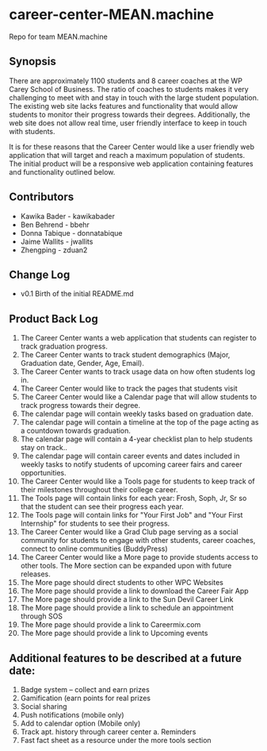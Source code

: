 # career-center-MEAN.machine
Repo for team MEAN.machine

## Synopsis

There are approximately 1100 students and 8 career coaches at the WP Carey School of Business.  The ratio of coaches to students makes it very challenging to meet with and stay in touch with the large student population.  The existing web site lacks features and functionality that would allow students to monitor their progress towards their degrees.  Additionally, the web site does not allow real time, user friendly interface to keep in touch with students. 

It is for these reasons that the Career Center would like a user friendly web application that will target and reach a maximum population of students.  The initial product will be a responsive web application containing features and functionality outlined below.

## Contributors

- Kawika Bader - kawikabader
- Ben Behrend - bbehr
- Donna Tabique - donnatabique
- Jaime Wallits - jwallits
- Zhengping - zduan2


## Change Log
- v0.1 Birth of the initial README.md

## Product Back Log
1.  The Career Center wants a web application that students can register to track graduation progress.
2.  The Career Center wants to track student demographics (Major, Graduation date, Gender, Age, Email).
3.  The Career Center wants to track usage data on how often students log in.
4.  The Career Center would like to track the pages that students visit
5.  The Career Center would like a Calendar page that will allow students to track progress towards their degree. 
6.  The calendar page will contain weekly tasks based on graduation date.
7.  The calendar page will contain a timeline at the top of the page acting as a countdown towards graduation.
8.  The calendar page will contain a 4-year checklist plan to help students stay on track..
9.  The calendar page will contain career events and dates included in weekly tasks to notify students of upcoming career fairs and career opportunities.
10.  The Career Center would like a Tools page for students to keep track of their milestones throughout their college career.
11.  The Tools page will contain links for each year: Frosh, Soph, Jr, Sr so that the student can see their progress each year.
12.  The Tools page will contain links for "Your First Job" and "Your First Internship" for students to see their progress.
13.  The Career Center would like a Grad Club page serving as a social community for students to engage with other students, career coaches, connect to online communities (BuddyPress)
14.  The Career Center would like a More page to provide students access to other tools.  The More section can be expanded upon with future releases.
15.  The More page should direct students to other WPC Websites
16.  The More page should provide a link to download the Career Fair App
17.  The More page should provide a link to the Sun Devil Career Link
18.  The More page should provide a link to schedule an appointment through SOS
19.  The More page should provide a link to Careermix.com
20.  The More page should provide a link to Upcoming events

## Additional features to be described at a future date:
1.    Badge system – collect and earn prizes
2.    Gamification (earn points for real prizes
3.    Social sharing
4.    Push notifications (mobile only)
5.    Add to calendar option (Mobile only)
6.    Track apt. history through career center
        a.    Reminders
7.    Fast fact sheet as a resource under the more tools section
